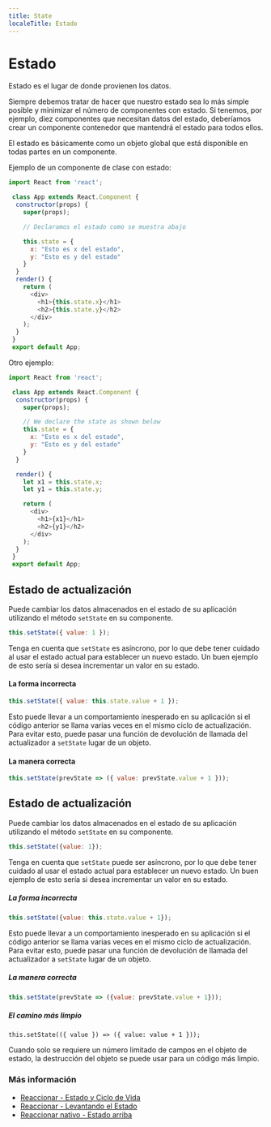 ```yaml
---
title: State
localeTitle: Estado
---
```

# Estado

Estado es el lugar de donde provienen los datos.

Siempre debemos tratar de hacer que nuestro estado sea lo más simple posible y minimizar el número de componentes con estado. Si tenemos, por ejemplo, diez componentes que necesitan datos del estado, deberíamos crear un componente contenedor que mantendrá el estado para todos ellos.

El estado es básicamente como un objeto global que está disponible en todas partes en un componente.

Ejemplo de un componente de clase con estado:

```javascript
import React from 'react';

 class App extends React.Component {
  constructor(props) {
    super(props);

    // Declaramos el estado como se muestra abajo

    this.state = {
      x: "Esto es x del estado",
      y: "Esto es y del estado"
    }
  }
  render() {
    return (
      <div>
        <h1>{this.state.x}</h1>
        <h2>{this.state.y}</h2>
      </div>
    );
  }
 }
 export default App;
```

Otro ejemplo:

```javascript
import React from 'react';

 class App extends React.Component {
  constructor(props) {
    super(props);

    // We declare the state as shown below
    this.state = {
      x: "Esto es x del estado",
      y: "Esto es y del estado"
    }
  }

  render() {
    let x1 = this.state.x;
    let y1 = this.state.y;

    return (
      <div>
        <h1>{x1}</h1>
        <h2>{y1}</h2>
      </div>
    );
  }
 }
 export default App;
```

## Estado de actualización

Puede cambiar los datos almacenados en el estado de su aplicación utilizando el método `setState` en su componente.

```js
this.setState({ value: 1 });
```

Tenga en cuenta que `setState` es asíncrono, por lo que debe tener cuidado al usar el estado actual para establecer un nuevo estado. Un buen ejemplo de esto sería si desea incrementar un valor en su estado.

#### La forma incorrecta

```js
this.setState({ value: this.state.value + 1 });
```

Esto puede llevar a un comportamiento inesperado en su aplicación si el código anterior se llama varias veces en el mismo ciclo de actualización. Para evitar esto, puede pasar una función de devolución de llamada del actualizador a `setState` lugar de un objeto.

#### La manera correcta

```js
this.setState(prevState => ({ value: prevState.value + 1 }));
```

## Estado de actualización

Puede cambiar los datos almacenados en el estado de su aplicación utilizando el método `setState` en su componente.

```js
this.setState({value: 1});
```

Tenga en cuenta que `setState` puede ser asíncrono, por lo que debe tener cuidado al usar el estado actual para establecer un nuevo estado. Un buen ejemplo de esto sería si desea incrementar un valor en su estado.

##### La forma incorrecta

```js
this.setState({value: this.state.value + 1});
```

Esto puede llevar a un comportamiento inesperado en su aplicación si el código anterior se llama varias veces en el mismo ciclo de actualización. Para evitar esto, puede pasar una función de devolución de llamada del actualizador a `setState` lugar de un objeto.

##### La manera correcta

```js
this.setState(prevState => ({value: prevState.value + 1}));
```

##### El camino más limpio
```
this.setState(({ value }) => ({ value: value + 1 }));
```

Cuando solo se requiere un número limitado de campos en el objeto de estado, la destrucción del objeto se puede usar para un código más limpio.

### Más información

*   [Reaccionar - Estado y Ciclo de Vida](https://reactjs.org/docs/state-and-lifecycle.html)
*   [Reaccionar - Levantando el Estado](https://reactjs.org/docs/lifting-state-up.html)
*   [Reaccionar nativo - Estado arriba](https://facebook.github.io/react-native/docs/state.html)